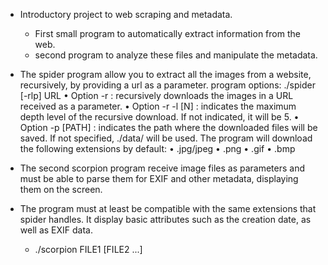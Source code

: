 - Introductory project to web scraping and metadata.
  - First small program to automatically extract information from the web.
  - second program to analyze these files and manipulate the metadata.

- The spider program allow you to extract all the images from a website, recursively, by
providing a url as a parameter.
program options:
./spider [-rlp] URL
  • Option -r : recursively downloads the images in a URL received as a parameter.
  • Option -r -l [N] : indicates the maximum depth level of the recursive download.
If not indicated, it will be 5.
  • Option -p [PATH] : indicates the path where the downloaded files will be saved.
If not specified, ./data/ will be used.
The program will download the following extensions by default:
  • .jpg/jpeg
  • .png
  • .gif
  • .bmp

- The second scorpion program receive image files as parameters and must be able to
parse them for EXIF and other metadata, displaying them on the screen.
- The program must at least be compatible with the same extensions that spider handles.
It display basic attributes such as the creation date, as well as EXIF data.

  - ./scorpion FILE1 [FILE2 ...]
